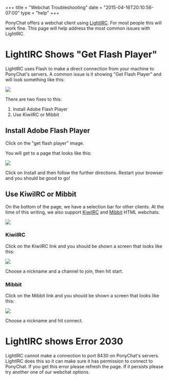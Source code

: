 +++
title = "Webchat Troubleshooting"
date = "2015-04-16T20:10:56-07:00"
type = "help"
+++

PonyChat offers a webchat client using [LightIRC](http://www.lightirc.com/). 
For most people this will work fine. This page will help address the most 
common issues with LightIRC.

# LightIRC Shows "Get Flash Player"

LightIRC uses Flash to make a direct connection from your machine to PonyChat's 
servers. A common issue is it showing "Get Flash Player" and will look 
something like this:

![](/img/help/webchat/get.png)

There are two fixes to this:

1. Install Adobe Flash Player
2. Use KiwiIRC or Mibbit

## Install Adobe Flash Player

Click on the "get flash player" image.

You will get to a page that looks like this:

![](/img/help/webchat/install.png)

Click on Install and then follow the further directions. Restart your browser 
and you should be good to go!

## Use KiwiIRC or Mibbit

On the bottom of the page, we have a selection bar for other clients. At the 
time of this writing, we also support [KiwiIRC](http://kiwiirc.com) and 
[Mibbit](http://mibbit.com) HTML webchats.

![](/img/help/webchat/other.png)

### KiwiIRC

Click on the KiwiIRC link and you should be shown a screen that looks like 
this:

![](/img/help/webchat/kiwi.png)

Choose a nickname and a channel to join, then hit start.

### Mibbit

Click on the Mibbit link and you should be shown a screen that looks like this:

![](/img/help/webchat/mibbit.png)

Choose a nickname and hit connect.

# LightIRC shows Error 2030

LightIRC cannot make a connection to port 8430 on PonyChat's servers. LightIRC 
does this so it can make sure it has permission to connect to PonyChat. If you 
get this error please refresh the page. If it persists please try another one 
of our webchat options.

